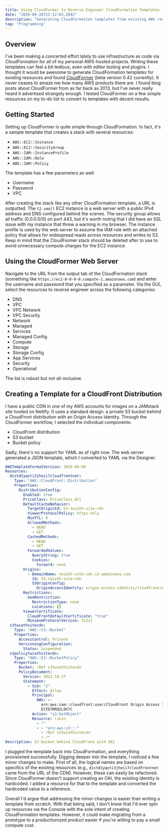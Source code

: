 ```yaml
---
title: Using CloudFormer to Reverse-Engineer CloudFormation Templates
date: "2020-09-26T22:12:03.284Z"
description: "Generating CloudFormation templates from existing AWS resources."
tag: "Programming"
---
```


## Overview
I've been making a concerted effort lately to use infrastructure as code via CloudFormation for all of my personal AWS-hosted projects. Writing these templates can feel a bit tedious, even with editor tooling and plugins. I thought it would be awesome to generate CloudFormation templates for existing resources and found [CloudFormer](https://docs.aws.amazon.com/AWSCloudFormation/latest/UserGuide/cfn-using-cloudformer.html) (beta version 0.42 currently). It never ceases to amaze me how many AWS products there are. I found blog posts about CloudFormer from as far back as 2013, but I've never really heard it advertised strangely enough. I tested CloudFormer on a few simple resources on my to-do list to convert to templates with decent results.

## Getting Started
Setting up CloudFormer is quite simple through CloudFormation. In fact, it's a sample template that creates a stack with several resources:
- `AWS::EC2::Instance`
- `AWS::EC2::SecurityGroup`
- `AWS::IAM::InstanceProfile`
- `AWS::IAM::Role`
- `AWS::IAM::Policy`

The template has a few parameters as well:
- Username
- Password
- VPC 

After creating the stack like any other CloudFormation template, a URL is outputted. The `t2.small` EC2 instance is a web server with a public IPv4 address and DNS configured behind the scenes. The security group allows all traffic (0.0.0.0/0) on port 443, but it's worth noting that I did have an SSL issue with my instance that threw a warning in my browser. The instance profile is used by the web server to assume the IAM role with an attached policy that allows for widespread reads across resources and writes to S3. Keep in mind that the CloudFormer stack should be deleted after to use to avoid unnecessary compute charges for the EC2 instance.

## Using the CloudFormer Web Server
Navigate to the URL from the output tab of the CloudFormation stack (something like `https://ec2-0-0-0-0.compute-1.amazonaws.com`) and enter the username and password that you specified as a parameter. Via the GUI, select the resources to reverse engineer across the following categories:
- DNS
- VPC
- VPC Network
- VPC Security
- Network
- Managed
- Services
- Managed Config
- Compute
- Storage
- Storage Config
- App Services
- Security
- Operational

The list is robust but not all-inclusive.

## Creating a Template for a CloudFront Distribution
I have a public CDN in one of my AWS accounts for images on a JAMstack site hosted on Netlify. It uses a standard design: a private S3 bucket behind a CloudFront distribution with an Origin Access Identity. Through the CloudFormer workflow, I selected the individual components:
- CloudFront distribution
- S3 bucket
- Bucket policy

Sadly, there's no support for YAML as of right now. The web server generated a JSON template, which I converted to YAML via the Designer.

```yaml
AWSTemplateFormatVersion: 2010-09-09
Resources:
  distd1yqxti3jheii7cloudfrontnet:
    Type: "AWS::CloudFront::Distribution"
    Properties:
      DistributionConfig:
        Enabled: true
        PriceClass: PriceClass_All
        DefaultCacheBehavior:
          TargetOriginId: S3-twiath-site-cdn
          ViewerProtocolPolicy: https-only
          MinTTL: 0
          AllowedMethods:
            - HEAD
            - GET
          CachedMethods:
            - HEAD
            - GET
          ForwardedValues:
            QueryString: true
            Cookies:
              Forward: none
        Origins:
          - DomainName: twiath-site-cdn.s3.amazonaws.com
            Id: S3-twiath-site-cdn
            S3OriginConfig:
              OriginAccessIdentity: origin-access-identity/cloudfront/E1TD7RRQ2L9X7C
        Restrictions:
          GeoRestriction:
            RestrictionType: none
            Locations: []
        ViewerCertificate:
          CloudFrontDefaultCertificate: "true"
          MinimumProtocolVersion: TLSv1
  s3twiathsitecdn:
    Type: "AWS::S3::Bucket"
    Properties:
      AccessControl: Private
      VersioningConfiguration:
        Status: Suspended
  s3policytwiathsitecdn:
    Type: "AWS::S3::BucketPolicy"
    Properties:
      Bucket: !Ref s3twiathsitecdn
      PolicyDocument:
        Version: 2012-10-17
        Statement:
          - Sid: "2"
            Effect: Allow
            Principal:
              AWS: >-
                arn:aws:iam::cloudfront:user/CloudFront Origin Access Identity
                E1TD7RRQ2L9X7C
            Action: "s3:GetObject"
            Resource: !Join
              - ""
              - - "arn:aws:s3:::"
                - !Ref s3twiathsitecdn
                - /*
Description: S3 bucket behind CloudFront with OAI
```

I plugged the template back into CloudFormation, and everything provisioned successfully. Digging deeper into the template, I noticed a few minor changes to make. First of all, the logical names are based on specifics of the existing resources (e.g., `distd1yqxti3jheii7cloudfrontnet` came from the URL of the CDN). However, these can easily be refactored. Since CloudFormer doesn't support creating an OAI, the existing identity is hardcoded. I added a resource for that to the template and converted the hardcoded value to a reference.

Overall I'd argue that addressing the minor changes is easier than writing a template from scratch. With that being said, I don't know that I'd ever spin up resources via the Console with the sole intent of creating CloudFormation templates. However, it could make migrating from a prototype to a productionized product easier if you're willing to pay a small compute cost.